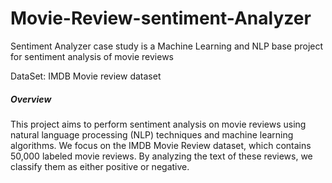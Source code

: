 # Movie-Review-sentiment-Analyzer
Sentiment Analyzer case study is a Machine Learning and NLP base project for sentiment analysis of movie reviews

DataSet: IMDB Movie review dataset
<h5>Overview</h5>
This project aims to perform sentiment analysis on movie reviews using natural language processing (NLP) techniques and machine learning algorithms. We focus on the IMDB Movie Review dataset, which contains 50,000 labeled movie reviews. By analyzing the text of these reviews, we classify them as either positive or negative.
